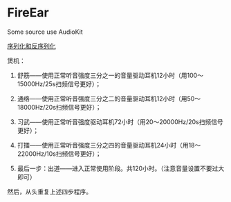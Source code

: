 # FireEar
Some source use AudioKit


[序列化和反序列化](https://blog.csdn.net/CJQ316210/article/details/51833555) 


煲机：


1. 舒筋——使用正常听音强度三分之一的音量驱动耳机12小时（用100～15000Hz/25s扫频信号更好）；
2. 通络——使用正常听音强度三分之二的音量驱动耳机12小时（用50～18000Hz/20s扫频信号更好）；
3. 习武——使用正常听音强度驱动耳机72小时（用20～20000Hz/20s扫频信号更好）；
4. 打擂——使用正常听音强度三分之四的音量驱动耳机24小时（用18～22000Hz/10s扫频信号更好）；

5. 最后一步：出道——进入正常使用阶段。共120小时。（注意音量设置不要过大即可）

然后，从头重复上述四步程序。

